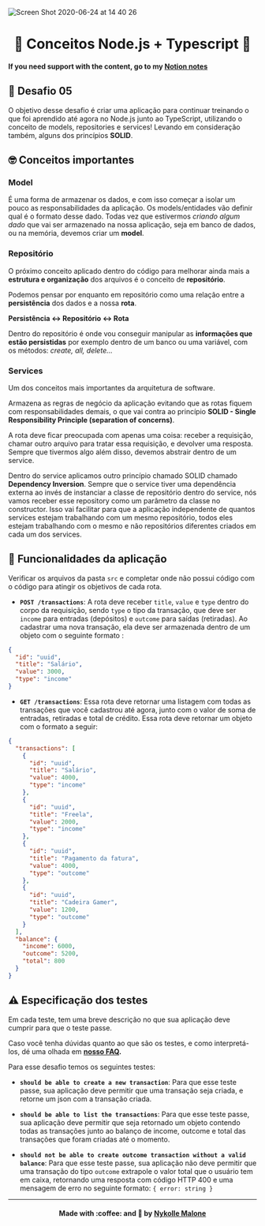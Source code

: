 ![Screen Shot 2020-06-24 at 14 40 26](https://user-images.githubusercontent.com/54912285/85605620-b59af580-b628-11ea-9c7a-f318a42dbba3.png)
<h1 align="center">
  🚀 Conceitos Node.js + Typescript 🚀
</h1>

#### If you need support with the content, go to my [Notion notes](https://www.notion.so/S02-Primeiro-projeto-com-Node-js-7c19011879e245af93fec8667b479b3c)
  
## 🚀 Desafio 05 
O objetivo desse desafio é criar uma aplicação para continuar treinando o que foi aprendido até agora no Node.js junto ao TypeScript, utilizando o conceito de models, repositories e services! Levando em consideração também, alguns dos princípios **SOLID**.

##  🤓 Conceitos importantes
### Model
É uma forma de armazenar os dados, e com isso começar a isolar um pouco as responsabilidades da aplicação.
Os models/entidades vão definir qual é o formato desse dado. 
Todas vez que estivermos *criando algum dado* que vai ser armazenado na nossa aplicação, seja em banco de dados, ou na memória, devemos criar um **model**.

### Repositório
O próximo conceito aplicado dentro do código para melhorar ainda mais a **estrutura e organização** dos arquivos é o conceito de **repositório**.

Podemos pensar por enquanto em repositório como uma relação entre a **persistência** dos dados e a nossa **rota**. 

**Persistência ↔ Repositório ↔ Rota**

Dentro do repositório é onde vou conseguir manipular as **informações que estão persistidas** por exemplo dentro de um banco ou uma variável, com os métodos: *create, all, delete...*


### Services
Um dos conceitos mais importantes da arquitetura de software.

Armazena as regras de negócio da aplicação evitando que as rotas fiquem com responsabilidades demais, o que vai contra ao princípio **SOLID - Single Responsibility Principle (separation of concerns)**. 

A rota deve ficar preocupada com apenas uma coisa: receber a requisição, chamar outro arquivo para tratar essa requisição, e devolver uma resposta. Sempre que tivermos algo além disso, devemos abstrair dentro de um service. 

Dentro do service aplicamos outro princípio chamado SOLID chamado **Dependency Inversion**. Sempre que o service tiver uma dependência externa ao invés de instanciar a classe de repositório dentro do service, nós vamos receber esse repository como um parâmetro da classe no constructor. Isso vai facilitar para que a aplicação independente de quantos services estejam trabalhando com um mesmo repositório, todos eles estejam trabalhando com o mesmo e não repositórios diferentes criados em cada um dos services. 

## :wrench: Funcionalidades da aplicação

Verificar os arquivos da pasta `src` e completar onde não possui código com o código para atingir os objetivos de cada rota.

- **`POST /transactions`**: A rota deve receber `title`, `value` e `type` dentro do corpo da requisição, sendo `type` o tipo da transação, que deve ser `income` para entradas (depósitos) e `outcome` para saídas (retiradas). Ao cadastrar uma nova transação, ela deve ser armazenada dentro de um objeto com o seguinte formato :

```json
{
  "id": "uuid",
  "title": "Salário",
  "value": 3000,
  "type": "income"
}
```

- **`GET /transactions`**: Essa rota deve retornar uma listagem com todas as transações que você cadastrou até agora, junto com o valor de soma de entradas, retiradas e total de crédito. Essa rota deve retornar um objeto com o formato a seguir:

```json
{
  "transactions": [
    {
      "id": "uuid",
      "title": "Salário",
      "value": 4000,
      "type": "income"
    },
    {
      "id": "uuid",
      "title": "Freela",
      "value": 2000,
      "type": "income"
    },
    {
      "id": "uuid",
      "title": "Pagamento da fatura",
      "value": 4000,
      "type": "outcome"
    },
    {
      "id": "uuid",
      "title": "Cadeira Gamer",
      "value": 1200,
      "type": "outcome"
    }
  ],
  "balance": {
    "income": 6000,
    "outcome": 5200,
    "total": 800
  }
}
```

## :warning: Especificação dos testes

Em cada teste, tem uma breve descrição no que sua aplicação deve cumprir para que o teste passe.

Caso você tenha dúvidas quanto ao que são os testes, e como interpretá-los, dé uma olhada em **[nosso FAQ](https://github.com/Rocketseat/bootcamp-gostack-desafios/tree/master/faq-desafios).**

Para esse desafio temos os seguintes testes:

- **`should be able to create a new transaction`**: Para que esse teste passe, sua aplicação deve permitir que uma transação seja criada, e retorne um json com a transação criada.

- **`should be able to list the transactions`**: Para que esse teste passe, sua aplicação deve permitir que seja retornado um objeto contendo todas as transações junto ao balanço de income, outcome e total das transações que foram criadas até o momento.

- **`should not be able to create outcome transaction without a valid balance`**: Para que esse teste passe, sua aplicação não deve permitir que uma transação do tipo `outcome` extrapole o valor total que o usuário tem em caixa, retornando uma resposta com código HTTP 400 e uma mensagem de erro no seguinte formato: `{ error: string }`


***

<h4 align="center">
    Made with :coffee: and 💜 by <a href="https://www.linkedin.com/in/nykollemalone/" target="_blank">Nykolle Malone</a>
</h4>

